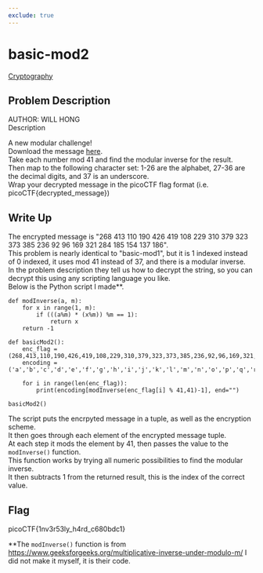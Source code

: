 ```yaml
---
exclude: true
---
```

# basic-mod2

[Cryptography](..)  

## Problem Description
AUTHOR: WILL HONG  
Description  

A new modular challenge!  
Download the message [here](https://artifacts.picoctf.net/c/499/message.txt).  
Take each number mod 41 and find the modular inverse for the result.  
Then map to the following character set: 1-26 are the alphabet, 27-36 are the decimal digits, and 37 is an underscore.  
Wrap your decrypted message in the picoCTF flag format (i.e. picoCTF{decrypted_message})  

## Write Up

The encrypted message is "268 413 110 190 426 419 108 229 310 379 323 373 385 236 92 96 169 321 284 185 154 137 186".  
This problem is nearly identical to "basic-mod1", but it is 1 indexed instead of 0 indexed, it uses mod 41 instead of 37, and there is a modular inverse.  
In the problem description they tell us how to decrypt the string, so you can decrypt this using any scripting language you like.  
Below is the Python script I made**.  

```
def modInverse(a, m):
    for x in range(1, m):
        if (((a%m) * (x%m)) %m == 1):
            return x
    return -1

def basicMod2():
    enc_flag = (268,413,110,190,426,419,108,229,310,379,323,373,385,236,92,96,169,321,284,185,154,137,186)
    encoding = ('a','b','c','d','e','f','g','h','i','j','k','l','m','n','o','p','q','r','s','t','u','v','w','x','y','z','0','1','2','3','4','5','6','7','8','9','_')

    for i in range(len(enc_flag)):
        print(encoding[modInverse(enc_flag[i] % 41,41)-1], end="")

basicMod2()
```

The script puts the encrpyted message in a tuple, as well as the encryption scheme.  
It then goes through each element of the encrypted message tuple.  
At each step it mods the element by 41, then passes the value to the `modInverse()` function.  
This function works by trying all numeric possibilities to find the modular inverse.  
It then subtracts 1 from the returned result, this is the index of the correct value.  

## Flag

picoCTF{1nv3r53ly_h4rd_c680bdc1}  

**The `modInverse()` function is from https://www.geeksforgeeks.org/multiplicative-inverse-under-modulo-m/ I did not make it myself, it is their code.  
